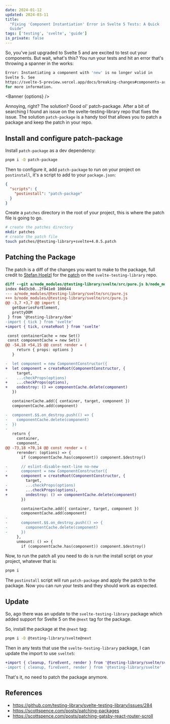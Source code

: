 ```yaml
---
date: 2024-01-12
updated: 2024-03-11
title:
  "Fixing 'Component Instantiation' Error in Svelte 5 Tests: A Quick
  Guide"
tags: ['testing', 'svelte', 'guide']
is_private: false
---
```


<script>
  import { Banner } from '$lib/components'
  import { DateDistance } from '$lib/components'

  const options = {
    type: 'info',
    message: `The testing library has been updated. If you're not
      seeing this error in your tests, don't worry. Check 
      out the <a href="#update">update</a> at the end of the post 
      for the simpler approach.
    `
  }
</script>

So, you've just upgraded to Svelte 5 and are excited to test out your
components. But wait, what's this? You run your tests and hit an error
that's throwing a spanner in the works:

```bash
Error: Instantiating a component with 'new' is no longer valid in
Svelte 5. See
https://svelte-5-preview.vercel.app/docs/breaking-changes#components-are-no-longer-classes
for more information.
```

<Banner {options} />

Annoying, right? The solution? Good ol' patch-package. After a bit of
searching I found an issue on the svelte-testing-library repo that
fixes the issue. The solution `patch-package` is a handy tool that
allows you to patch a package and keep the patch in your repo.

## Install and configure patch-package

Install `patch-package` as a dev dependency:

```bash
pnpm i -D patch-package
```

Then to configure it, add `patch-package` to run on your project on
`postinstall`, it's a script to add to your `package.json`:

```json
{
  "scripts": {
    "postinstall": "patch-package"
  }
}
```

Create a `patches` directory in the root of your project, this is
where the patch file is going to go.

```bash
# create the patches directory
mkdir patches
# create the patch file
touch patches/@testing-library+svelte+4.0.5.patch
```

## Patching the Package

The patch is a diff of the changes you want to make to the package,
full credit to [Stefan Hoelzl](https://github.com/stefanhoelzl) for
the
[patch](https://github.com/testing-library/svelte-testing-library/issues/284)
on the `svelte-testing-library` repo.

```diff
diff --git a/node_modules/@testing-library/svelte/src/pure.js b/node_modules/@testing-library/svelte/src/pure.js
index 04d3cb0..2f041e0 100644
--- a/node_modules/@testing-library/svelte/src/pure.js
+++ b/node_modules/@testing-library/svelte/src/pure.js
@@ -3,7 +3,7 @@ import {
   getQueriesForElement,
   prettyDOM
 } from '@testing-library/dom'
-import { tick } from 'svelte'
+import { tick, createRoot } from 'svelte'

 const containerCache = new Set()
 const componentCache = new Set()
@@ -54,18 +54,15 @@ const render = (
     return { props: options }
   }

-  let component = new ComponentConstructor({
+  let component = createRoot(ComponentConstructor, {
     target,
-    ...checkProps(options)
+    ...checkProps(options),
+    ondestroy: () => componentCache.delete(component)
   })

   containerCache.add({ container, target, component })
   componentCache.add(component)

-  component.$$.on_destroy.push(() => {
-    componentCache.delete(component)
-  })
-
   return {
     container,
     component,
@@ -73,18 +70,14 @@ const render = (
     rerender: (options) => {
       if (componentCache.has(component)) component.$destroy()

-      // eslint-disable-next-line no-new
-      component = new ComponentConstructor({
+      component = createRoot(ComponentConstructor, {
         target,
-        ...checkProps(options)
+        ...checkProps(options),
+        ondestroy: () => componentCache.delete(component)
       })

       containerCache.add({ container, target, component })
       componentCache.add(component)
-
-      component.$$.on_destroy.push(() => {
-        componentCache.delete(component)
-      })
     },
     unmount: () => {
       if (componentCache.has(component)) component.$destroy()
```

Now, to run the patch all you need to do is run the install script on
your project, whatever that is:

```bash
pnpm i
```

The `postinstall` script will run `patch-package` and apply the patch
to the package. Now you can run your tests and they should work as
expected.

## Update

So, <DateDistance date='2024-02-16' /> ago there was an update to the
`svelte-testing-library` package which added support for Svelte 5 on
the `@next` tag for the package.

So, install the package at the `@next` tag:

```bash
pnpm i -D @testing-library/svelte@next
```

Then in any tests that use the `svelte-testing-library` package, I can
update the import to use `svelte5`:

```diff
+import { cleanup, fireEvent, render } from '@testing-library/svelte/svelte5'
-import { cleanup, fireEvent, render } from '@testing-library/svelte'
```

That's it, no need to patch the package anymore.

## References

- https://github.com/testing-library/svelte-testing-library/issues/284
- https://scottspence.com/posts/patching-packages
- https://scottspence.com/posts/patching-gatsby-react-router-scroll
